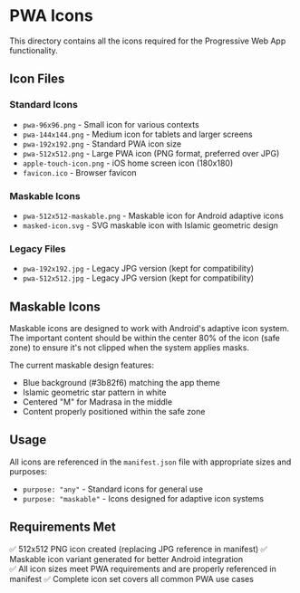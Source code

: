 # PWA Icons

This directory contains all the icons required for the Progressive Web App functionality.

## Icon Files

### Standard Icons
- `pwa-96x96.png` - Small icon for various contexts
- `pwa-144x144.png` - Medium icon for tablets and larger screens
- `pwa-192x192.png` - Standard PWA icon size
- `pwa-512x512.png` - Large PWA icon (PNG format, preferred over JPG)
- `apple-touch-icon.png` - iOS home screen icon (180x180)
- `favicon.ico` - Browser favicon

### Maskable Icons
- `pwa-512x512-maskable.png` - Maskable icon for Android adaptive icons
- `masked-icon.svg` - SVG maskable icon with Islamic geometric design

### Legacy Files
- `pwa-192x192.jpg` - Legacy JPG version (kept for compatibility)
- `pwa-512x512.jpg` - Legacy JPG version (kept for compatibility)

## Maskable Icons

Maskable icons are designed to work with Android's adaptive icon system. The important content should be within the center 80% of the icon (safe zone) to ensure it's not clipped when the system applies masks.

The current maskable design features:
- Blue background (#3b82f6) matching the app theme
- Islamic geometric star pattern in white
- Centered "M" for Madrasa in the middle
- Content properly positioned within the safe zone

## Usage

All icons are referenced in the `manifest.json` file with appropriate sizes and purposes:
- `purpose: "any"` - Standard icons for general use
- `purpose: "maskable"` - Icons designed for adaptive icon systems

## Requirements Met

✅ 512x512 PNG icon created (replacing JPG reference in manifest)
✅ Maskable icon variant generated for better Android integration  
✅ All icon sizes meet PWA requirements and are properly referenced in manifest
✅ Complete icon set covers all common PWA use cases